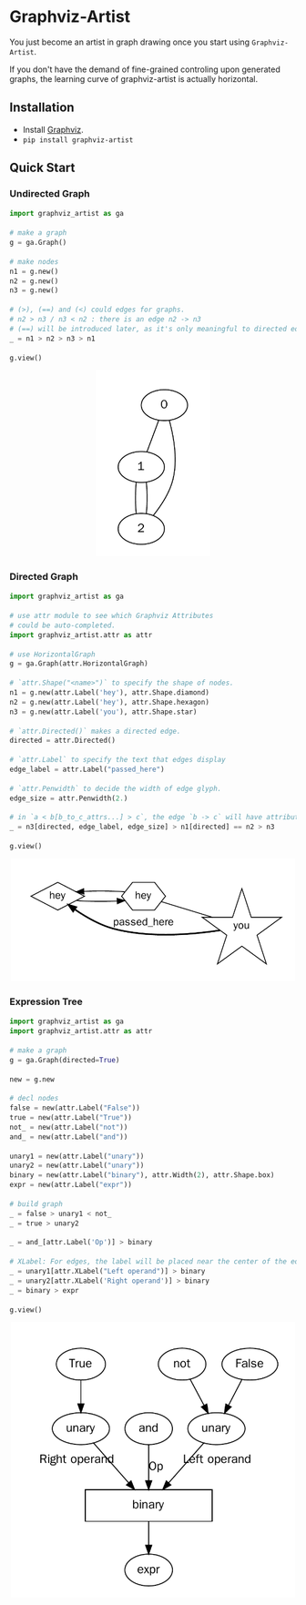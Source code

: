# Graphviz-Artist

You just become an artist in graph drawing once you start using `Graphviz-Artist`.

If you don't have the demand of fine-grained controling upon generated graphs, the learning curve of graphviz-artist is actually horizontal.

## Installation

- Install [Graphviz](https://www.graphviz.org/download/).
- `pip install graphviz-artist`

## Quick Start

### Undirected Graph

```python
import graphviz_artist as ga

# make a graph
g = ga.Graph()

# make nodes
n1 = g.new()
n2 = g.new()
n3 = g.new()

# (>), (==) and (<) could edges for graphs.
# n2 > n3 / n3 < n2 : there is an edge n2 -> n3
# (==) will be introduced later, as it's only meaningful to directed edges.
_ = n1 > n2 > n3 > n1

g.view()
```

<div style="text-align:center">
    <img src="imgs/test_1.png" alt="drawing" width="200"/>
</div>


### Directed Graph

```python
import graphviz_artist as ga

# use attr module to see which Graphviz Attributes
# could be auto-completed.
import graphviz_artist.attr as attr

# use HorizontalGraph
g = ga.Graph(attr.HorizontalGraph)

# `attr.Shape("<name>")` to specify the shape of nodes.
n1 = g.new(attr.Label('hey'), attr.Shape.diamond)
n2 = g.new(attr.Label('hey'), attr.Shape.hexagon)
n3 = g.new(attr.Label('you'), attr.Shape.star)

# `attr.Directed()` makes a directed edge.
directed = attr.Directed()

# `attr.Label` to specify the text that edges display
edge_label = attr.Label("passed_here")

# `attr.Penwidth` to decide the width of edge glyph.
edge_size = attr.Penwidth(2.)

# in `a < b[b_to_c_attrs...] > c`, the edge `b -> c` will have attribute `b_to_c_attrs`.
_ = n3[directed, edge_label, edge_size] > n1[directed] == n2 > n3

g.view()
```

<div style="text-align:center">
    <img src="imgs/test_2.png" alt="drawing" width="500"/>
</div>


### Expression Tree

```python
import graphviz_artist as ga
import graphviz_artist.attr as attr

# make a graph
g = ga.Graph(directed=True)

new = g.new

# decl nodes
false = new(attr.Label("False"))
true = new(attr.Label("True"))
not_ = new(attr.Label("not"))
and_ = new(attr.Label("and"))

unary1 = new(attr.Label("unary"))
unary2 = new(attr.Label("unary"))
binary = new(attr.Label("binary"), attr.Width(2), attr.Shape.box)
expr = new(attr.Label("expr"))

# build graph
_ = false > unary1 < not_
_ = true > unary2

_ = and_[attr.Label('Op')] > binary

# XLabel: For edges, the label will be placed near the center of the edge.
_ = unary1[attr.XLabel("Left operand")] > binary
_ = unary2[attr.XLabel('Right operand')] > binary
_ = binary > expr

g.view()
```
<div style="text-align:center">
    <img src="imgs/test_3.png" alt="drawing" width="500"/>
</div>
